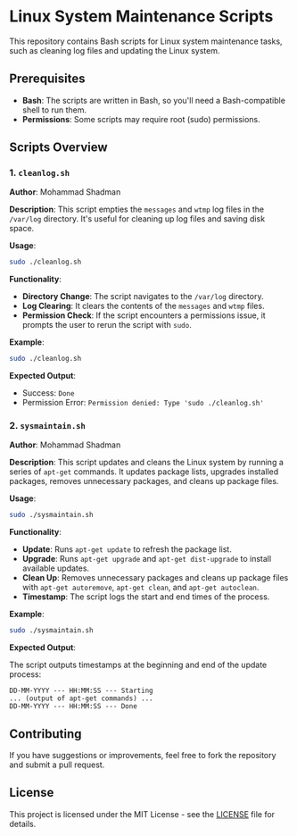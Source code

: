 # Linux System Maintenance Scripts

This repository contains Bash scripts for Linux system maintenance tasks, such as cleaning log files and updating the Linux system.

## Prerequisites

- **Bash**: The scripts are written in Bash, so you'll need a Bash-compatible shell to run them.
- **Permissions**: Some scripts may require root (sudo) permissions.

## Scripts Overview

### 1. `cleanlog.sh`

**Author**: Mohammad Shadman

**Description**: This script empties the `messages` and `wtmp` log files in the `/var/log` directory. It's useful for cleaning up log files and saving disk space.

**Usage**:

```bash
sudo ./cleanlog.sh
```

**Functionality**:

- **Directory Change**: The script navigates to the `/var/log` directory.
- **Log Clearing**: It clears the contents of the `messages` and `wtmp` files.
- **Permission Check**: If the script encounters a permissions issue, it prompts the user to rerun the script with `sudo`.

**Example**:

```bash
sudo ./cleanlog.sh
```

**Expected Output**:

- Success: `Done`
- Permission Error: `Permission denied: Type 'sudo ./cleanlog.sh'`

### 2. `sysmaintain.sh`

**Author**: Mohammad Shadman

**Description**: This script updates and cleans the Linux system by running a series of `apt-get` commands. It updates package lists, upgrades installed packages, removes unnecessary packages, and cleans up package files.

**Usage**:

```bash
sudo ./sysmaintain.sh
```

**Functionality**:

- **Update**: Runs `apt-get update` to refresh the package list.
- **Upgrade**: Runs `apt-get upgrade` and `apt-get dist-upgrade` to install available updates.
- **Clean Up**: Removes unnecessary packages and cleans up package files with `apt-get autoremove`, `apt-get clean`, and `apt-get autoclean`.
- **Timestamp**: The script logs the start and end times of the process.

**Example**:

```bash
sudo ./sysmaintain.sh
```

**Expected Output**:

The script outputs timestamps at the beginning and end of the update process:

```
DD-MM-YYYY --- HH:MM:SS --- Starting
... (output of apt-get commands) ...
DD-MM-YYYY --- HH:MM:SS --- Done
```

## Contributing

If you have suggestions or improvements, feel free to fork the repository and submit a pull request.

## License

This project is licensed under the MIT License - see the [LICENSE](license) file for details.
